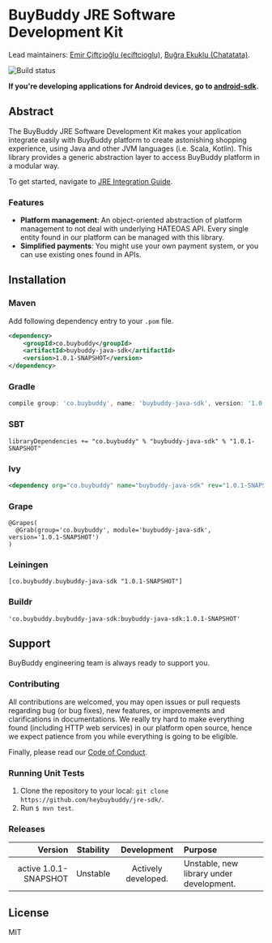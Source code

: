 # BuyBuddy JRE Software Development Kit

Lead maintainers: [Emir Çiftçioğlu (eciftcioglu)](https://github.com/eciftcioglu/), [Buğra Ekuklu (Chatatata)](https://github.com/Chatatata/).

![Build status](https://img.shields.io/travis/heybuybuddy/jre-sdk.svg)

**If you're developing applications for Android devices, go to [android-sdk](https://github.com/heybuybuddy/android-sdk).**

## Abstract

The BuyBuddy JRE Software Development Kit makes your application integrate easily with BuyBuddy platform to create astonishing shopping experience, using Java and other JVM languages (i.e. Scala, Kotlin). 
This library provides a generic abstraction layer to access BuyBuddy platform in a modular way.

To get started, navigate to [JRE Integration Guide](https://github.com/heybuybuddy/BuyBuddyKit/).

### Features
- **Platform management**: An object-oriented abstraction of platform management to not deal with underlying HATEOAS API. Every single entity found in our platform can be managed with this library.
- **Simplified payments**: You might use your own payment system, or you can use existing ones found in APIs.

## Installation

### Maven

Add following dependency entry to your `.pom` file.

```xml
<dependency>
    <groupId>co.buybuddy</groupId>
    <artifactId>buybuddy-java-sdk</artifactId>
    <version>1.0.1-SNAPSHOT</version>
</dependency>
```

### Gradle

```groovy
compile group: 'co.buybuddy', name: 'buybuddy-java-sdk', version: '1.0.1-SNAPSHOT' 
```

### SBT

```
libraryDependencies += "co.buybuddy" % "buybuddy-java-sdk" % "1.0.1-SNAPSHOT"
```

### Ivy

```xml
<dependency org="co.buybuddy" name="buybuddy-java-sdk" rev="1.0.1-SNAPSHOT" />>
```

### Grape

```
@Grapes(
  @Grab(group='co.buybuddy', module='buybuddy-java-sdk', version='1.0.1-SNAPSHOT')
)
```

### Leiningen

```
[co.buybuddy.buybuddy-java-sdk "1.0.1-SNAPSHOT"]
```

### Buildr

```
'co.buybuddy.buybuddy-java-sdk:buybuddy-java-sdk:1.0.1-SNAPSHOT'
```

## Support
BuyBuddy engineering team is always ready to support you.

### Contributing
All contributions are welcomed, you may open issues or pull requests regarding bug (or bug fixes), new features, or improvements and clarifications in documentations.
We really try hard to make everything found (including HTTP web services) in our platform open source, hence we expect patience from you while everything is going to be eligible.

Finally, please read our [Code of Conduct](https://github.com/heybuybuddy/jre-sdk/blob/refactor/CODE_OF_CONDUCT.md).

### Running Unit Tests
1. Clone the repository to your local: `git clone https://github.com/heybuybuddy/jre-sdk/`.
2. Run `$ mvn test`.

### Releases

| Version                    | Stability   | Development                         | Purpose                                         |
| -------------------------: | :---------: | :---------------------------------: | :---------------------------------------------- |
| active 1.0.1-SNAPSHOT      | Unstable    | Actively developed.                 | Unstable, new library under development.        |

## License
MIT
